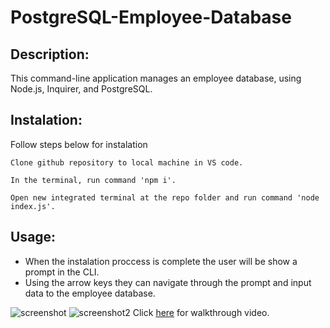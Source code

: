 # PostgreSQL-Employee-Database
## Description:
This command-line application manages an employee database, using Node.js, Inquirer, and PostgreSQL.
## Instalation:
Follow steps below for instalation
```
Clone github repository to local machine in VS code.

In the terminal, run command 'npm i'.

Open new integrated terminal at the repo folder and run command 'node index.js'.
```
## Usage:
- When the instalation proccess is complete the user will be show a prompt in the CLI.
- Using the arrow keys they can navigate through the prompt and input data to the employee database.

![screenshot](./assets/img/Screenshot%202024-05-23%20at%2010.14.49 PM.png)
![screenshot2](./assets/img/Screenshot%202024-05-23%20at%2010.06.42 PM.png)
Click [here](https://www.loom.com/share/e6267b323c3b40e4a706a93f367575a7?sid=fbc8eff0-42e3-4f74-8f90-4e02879ebab8) for walkthrough video.




